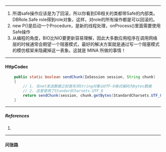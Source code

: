

---

1. 所谓safe操作应该是为了回滚，所以你看到DB相关的类都带Safe的内部类。DBRole.Safe role得到role对象，这样，对role的所有操作都是可以回滚的。
2. new P()是启动一个Procedure，是新的线程处理，onProcess()里面需要使用Safe操作
3. 从编程的角度，BIO比NIO要更新容易理解，因此大多数应用程序在调用网络层的时候通常会期望一个阻塞模式，最好的解决方案就是通过写一个阻塞模式的模仿框架来隐藏掉这一表象。这就是 MINA 所做的事情！



---

#### HttpCodec



```java
	public static boolean sendChunk(IoSession session, String chunk)
	{
        // 1. 在net发送数据之前首先将String对象以UTF-8格式编码为bytes数据
        // 2. 这里使用了StandardCharsets.UTF_8
		return sendChunk(session, chunk.getBytes(StandardCharsets.UTF_8));
	}
```



---



##### References

1. 



--------

#### 问张路

